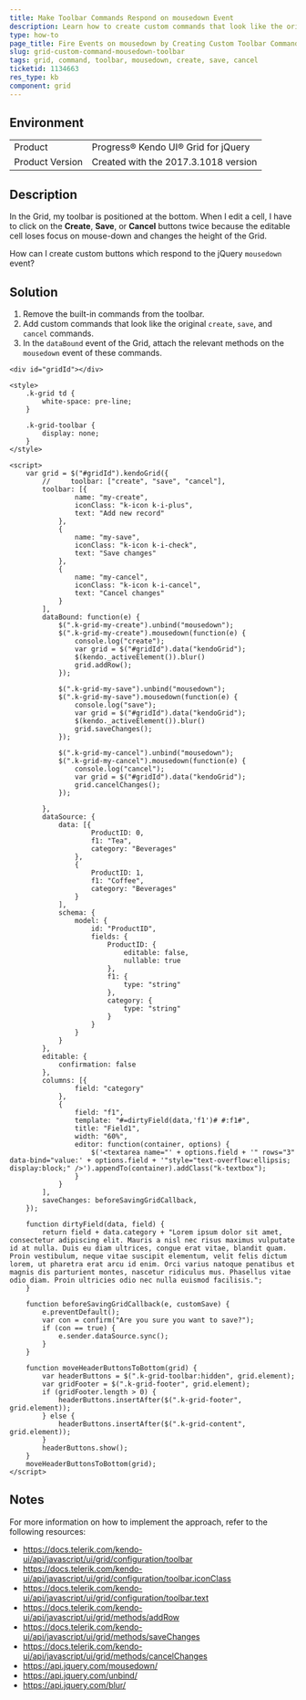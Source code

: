 ```yaml
---
title: Make Toolbar Commands Respond on mousedown Event
description: Learn how to create custom commands that look like the original create, save, and cancel commands but respond to the jQuery Mousedown event in the Kendo UI Grid.
type: how-to
page_title: Fire Events on mousedown by Creating Custom Toolbar Commands - Kendo UI Grid for jQuery
slug: grid-custom-command-mousedown-toolbar
tags: grid, command, toolbar, mousedown, create, save, cancel
ticketid: 1134663
res_type: kb
component: grid
---
```


## Environment

<table>
 <tr>
  <td>Product</td>
  <td>Progress® Kendo UI® Grid for jQuery</td> 
 </tr>
 <tr>
  <td>Product Version</td>
  <td>Created with the 2017.3.1018 version</td>
 </tr>
</table>

## Description

In the Grid, my toolbar is positioned at the bottom. When I edit a cell, I have to click on the **Create**, **Save**, or **Cancel** buttons twice because the editable cell loses focus on mouse-down and changes the height of the Grid.

How can I create custom buttons which respond to the jQuery `mousedown` event?

## Solution

1. Remove the built-in commands from the toolbar.
1. Add custom commands that look like the original `create`, `save`, and `cancel` commands.
1. In the `dataBound` event of the Grid, attach the relevant methods on the `mousedown` event of these commands.

```dojo
<div id="gridId"></div>

<style>
    .k-grid td {
        white-space: pre-line;
    }

    .k-grid-toolbar {
        display: none;
    }
</style>

<script>
    var grid = $("#gridId").kendoGrid({
        //     toolbar: ["create", "save", "cancel"],
        toolbar: [{
                name: "my-create",
                iconClass: "k-icon k-i-plus",
                text: "Add new record"
            },
            {
                name: "my-save",
                iconClass: "k-icon k-i-check",
                text: "Save changes"
            },
            {
                name: "my-cancel",
                iconClass: "k-icon k-i-cancel",
                text: "Cancel changes"
            }
        ],
        dataBound: function(e) {
            $(".k-grid-my-create").unbind("mousedown");
            $(".k-grid-my-create").mousedown(function(e) {
                console.log("create");
                var grid = $("#gridId").data("kendoGrid");
                $(kendo._activeElement()).blur()
                grid.addRow();
            });

            $(".k-grid-my-save").unbind("mousedown");
            $(".k-grid-my-save").mousedown(function(e) {
                console.log("save");
                var grid = $("#gridId").data("kendoGrid");
                $(kendo._activeElement()).blur()
                grid.saveChanges();
            });

            $(".k-grid-my-cancel").unbind("mousedown");
            $(".k-grid-my-cancel").mousedown(function(e) {
                console.log("cancel");
                var grid = $("#gridId").data("kendoGrid");
                grid.cancelChanges();
            });

        },
        dataSource: {
            data: [{
                    ProductID: 0,
                    f1: "Tea",
                    category: "Beverages"
                },
                {
                    ProductID: 1,
                    f1: "Coffee",
                    category: "Beverages"
                }
            ],
            schema: {
                model: {
                    id: "ProductID",
                    fields: {
                        ProductID: {
                            editable: false,
                            nullable: true
                        },
                        f1: {
                            type: "string"
                        },
                        category: {
                            type: "string"
                        }
                    }
                }
            }
        },
        editable: {
            confirmation: false
        },
        columns: [{
                field: "category"
            },
            {
                field: "f1",
                template: "#=dirtyField(data,'f1')# #:f1#",
                title: "Field1",
                width: "60%",
                editor: function(container, options) {
                    $('<textarea name="' + options.field + '" rows="3" data-bind="value:' + options.field + '"style="text-overflow:ellipsis; display:block;" />').appendTo(container).addClass("k-textbox");
                }
            }
        ],
        saveChanges: beforeSavingGridCallback,
    });

    function dirtyField(data, field) {
        return field + data.category + "Lorem ipsum dolor sit amet, consectetur adipiscing elit. Mauris a nisl nec risus maximus vulputate id at nulla. Duis eu diam ultrices, congue erat vitae, blandit quam. Proin vestibulum, neque vitae suscipit elementum, velit felis dictum lorem, ut pharetra erat arcu id enim. Orci varius natoque penatibus et magnis dis parturient montes, nascetur ridiculus mus. Phasellus vitae odio diam. Proin ultricies odio nec nulla euismod facilisis.";
    }

    function beforeSavingGridCallback(e, customSave) {
        e.preventDefault();
        var con = confirm("Are you sure you want to save?");
        if (con == true) {
            e.sender.dataSource.sync();
        }
    }

    function moveHeaderButtonsToBottom(grid) {
        var headerButtons = $(".k-grid-toolbar:hidden", grid.element);
        var gridFooter = $(".k-grid-footer", grid.element);
        if (gridFooter.length > 0) {
            headerButtons.insertAfter($(".k-grid-footer", grid.element));
        } else {
            headerButtons.insertAfter($(".k-grid-content", grid.element));
        }
        headerButtons.show();
    }
    moveHeaderButtonsToBottom(grid);
</script>
```

## Notes

For more information on how to implement the approach, refer to the following resources:

<ul>
    <li><a href="https://docs.telerik.com/kendo-ui/api/javascript/ui/grid/configuration/toolbar">https://docs.telerik.com/kendo-ui/api/javascript/ui/grid/configuration/toolbar</a></li>
    <li><a href="https://docs.telerik.com/kendo-ui/api/javascript/ui/grid/configuration/toolbar.iconclass">https://docs.telerik.com/kendo-ui/api/javascript/ui/grid/configuration/toolbar.iconClass</a></li>
    <li><a href="https://docs.telerik.com/kendo-ui/api/javascript/ui/grid/configuration/toolbar.text">https://docs.telerik.com/kendo-ui/api/javascript/ui/grid/configuration/toolbar.text</a></li>
    <li><a href="https://docs.telerik.com/kendo-ui/api/javascript/ui/grid/methods/addrow">https://docs.telerik.com/kendo-ui/api/javascript/ui/grid/methods/addRow</a></li>
    <li><a href="https://docs.telerik.com/kendo-ui/api/javascript/ui/grid/methods/savechanges">https://docs.telerik.com/kendo-ui/api/javascript/ui/grid/methods/saveChanges</a></li>
    <li><a href="https://docs.telerik.com/kendo-ui/api/javascript/ui/grid/methods/savechanges"></a><a href="https://docs.telerik.com/kendo-ui/api/javascript/ui/grid/methods/cancelchanges">https://docs.telerik.com/kendo-ui/api/javascript/ui/grid/methods/cancelChanges</a></li>
    <li><a href="https://api.jquery.com/mousedown/">https://api.jquery.com/mousedown/</a></li>
    <li><a href="https://api.jquery.com/unbind/">https://api.jquery.com/unbind/</a></li>
    <li><a href="https://api.jquery.com/blur/">https://api.jquery.com/blur/</a></li>
</ul>
